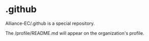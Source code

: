 # .github

Alliance-EC/.github is a special repository.

The /profile/README.md will appear on the organization's profile.
